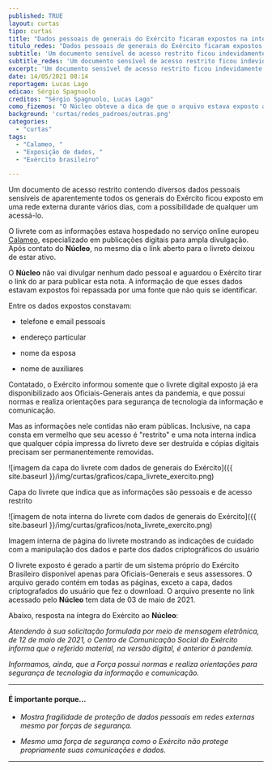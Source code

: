 ```yaml
---
published: TRUE
layout: curtas
tipo: curtas
title: "Dados pessoais de generais do Exército ficaram expostos na internet por dias"
titulo_redes: "Dados pessoais de generais do Exército ficaram expostos na internet"
subtitle: 'Um documento sensível de acesso restrito ficou indevidamente aberto em rede externa'
subtitle_redes: 'Um documento sensível de acesso restrito ficou indevidamente aberto em rede externa'
excerpt: 'Um documento sensível de acesso restrito ficou indevidamente aberto em rede externa'
date: 14/05/2021 08:14
reportagem: Lucas Lago
edicao: Sérgio Spagnuolo
creditos: "Sérgio Spagnuolo, Lucas Lago"
como_fizemos: "O Núcleo obteve a dica de que o arquivo estava exposto a partir de uma fonte."
background: 'curtas/redes_padroes/outras.png'
categories:
  - "curtas"
tags:
  - "Calameo, "
  - "Exposição de dados, "
  - "Exército brasileiro"

---
```


Um documento de acesso restrito contendo diversos dados pessoais sensíveis de aparentemente todos os generais do Exército ficou exposto em uma rede externa durante vários dias, com a possibilidade de qualquer um acessá-lo.

O livrete com as informações estava hospedado no serviço online europeu [Calameo](https://pt.calameo.com/), especializado em publicações digitais para ampla divulgação. Após contato do **Núcleo**, no mesmo dia o link aberto para o livreto deixou de estar ativo.

O **Núcleo** não vai divulgar nenhum dado pessoal e aguardou o Exército tirar o link do ar para publicar esta nota. A informação de que esses dados estavam expostos foi repassada por uma fonte que não quis se identificar.

Entre os dados expostos constavam:

- telefone e email pessoais

- endereço particular

- nome da esposa

- nome de auxiliares

Contatado, o Exército informou somente que o livrete digital exposto já era disponibilizado aos Oficiais-Generais antes da pandemia, e que possui normas e realiza orientações para segurança de tecnologia da informação e comunicação.

Mas as informações nele contidas não eram públicas. Inclusive, na capa consta em vermelho que seu acesso é "restrito" e uma nota interna indica que qualquer cópia impressa do livreto deve ser destruída e cópias digitais precisam ser permanentemente removidas.

![imagem da capa do livrete com dados de generais do Exército]({{ site.baseurl }}/img/curtas/graficos/capa_livrete_exercito.png)
<br>
<figcaption>Capa do livrete que indica que as informações são pessoais e de acesso restrito</figcaption>

![imagem de nota interna do livrete com dados de generais do Exército]({{ site.baseurl }}/img/curtas/graficos/nota_livrete_exercito.png)
<br>
<figcaption>Imagem interna de página do livrete mostrando as indicações de cuidado com a manipulação dos dados e parte dos dados criptográficos do usuário</figcaption>

O livrete exposto é gerado a partir de um sistema próprio do Exército Brasileiro disponível apenas para Oficiais-Generais e seus assessores. O arquivo gerado contém em todas as páginas, exceto a capa, dados criptografados do usuário que fez o download. O arquivo presente no link acessado pelo **Núcleo** tem data de 03 de maio de 2021.

Abaixo, resposta na íntegra do Exército ao **Núcleo**:

_Atendendo à sua solicitação formulada por meio de mensagem eletrônica, de
12 de maio de 2021, o Centro de Comunicação Social do Exército informa que o
referido material, na versão digital, é anterior à pandemia._

_Informamos, ainda, que a Força possui normas e realiza orientações para
segurança de tecnologia da informação e comunicação._

---

#### É importante porque...

- *Mostra fragilidade de proteção de dados pessoais em redes externas mesmo por forças de segurança.*

- *Mesmo uma força de segurança como o Exército não protege propriamente suas comunicações e dados.*

---
